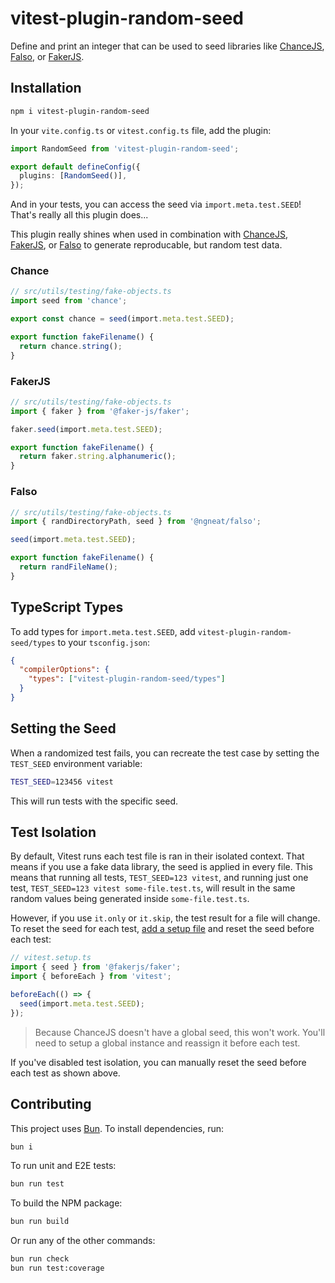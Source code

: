 # vitest-plugin-random-seed

Define and print an integer that can be used to seed libraries like [ChanceJS](https://github.com/chancejs/chancejs), [Falso](https://github.com/ngneat/falso), or [FakerJS](https://github.com/faker-js/faker).

## Installation

```sh
npm i vitest-plugin-random-seed
```

In your `vite.config.ts` or `vitest.config.ts` file, add the plugin:

```ts
import RandomSeed from 'vitest-plugin-random-seed';

export default defineConfig({
  plugins: [RandomSeed()],
});
```

And in your tests, you can access the seed via `import.meta.test.SEED`! That's really all this plugin does...

This plugin really shines when used in combination with [ChanceJS](), [FakerJS](https://github.com/faker-js/faker), or [Falso](https://github.com/ngneat/falso) to generate reproducable, but random test data.

### Chance

```ts
// src/utils/testing/fake-objects.ts
import seed from 'chance';

export const chance = seed(import.meta.test.SEED);

export function fakeFilename() {
  return chance.string();
}
```

### FakerJS

```ts
// src/utils/testing/fake-objects.ts
import { faker } from '@faker-js/faker';

faker.seed(import.meta.test.SEED);

export function fakeFilename() {
  return faker.string.alphanumeric();
}
```

### Falso

```ts
// src/utils/testing/fake-objects.ts
import { randDirectoryPath, seed } from '@ngneat/falso';

seed(import.meta.test.SEED);

export function fakeFilename() {
  return randFileName();
}
```

## TypeScript Types

To add types for `import.meta.test.SEED`, add `vitest-plugin-random-seed/types` to your `tsconfig.json`:

```json
{
  "compilerOptions": {
    "types": ["vitest-plugin-random-seed/types"]
  }
}
```

## Setting the Seed

When a randomized test fails, you can recreate the test case by setting the `TEST_SEED` environment variable:

```sh
TEST_SEED=123456 vitest
```

This will run tests with the specific seed.

## Test Isolation

By default, Vitest runs each test file is ran in their isolated context. That means if you use a fake data library, the seed is applied in every file. This means that running all tests, `TEST_SEED=123 vitest`, and running just one test, `TEST_SEED=123 vitest some-file.test.ts`, will result in the same random values being generated inside `some-file.test.ts`.

However, if you use `it.only` or `it.skip`, the test result for a file will change. To reset the seed for each test, [add a setup file](https://vitest.dev/config/#setupfiles) and reset the seed before each test:

```ts
// vitest.setup.ts
import { seed } from '@fakerjs/faker';
import { beforeEach } from 'vitest';

beforeEach(() => {
  seed(import.meta.test.SEED);
});
```

> Because ChanceJS doesn't have a global seed, this won't work. You'll need to setup a global instance and reassign it before each test.

If you've disabled test isolation, you can manually reset the seed before each test as shown above.

## Contributing

This project uses [Bun](https://bun.sh). To install dependencies, run:

```sh
bun i
```

To run unit and E2E tests:

```sh
bun run test
```

To build the NPM package:

```sh
bun run build
```

Or run any of the other commands:

```sh
bun run check
bun run test:coverage
```
